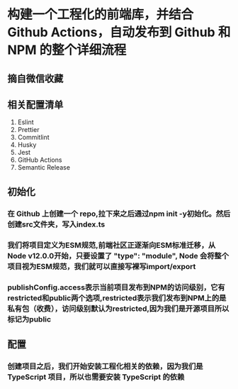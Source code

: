# 构建一个工程化的前端库，并结合 Github Actions，自动发布到 Github 和 NPM 的整个详细流程

## 摘自微信收藏

## 相关配置清单

1. Eslint
2. Prettier
3. Commitlint
4. Husky
5. Jest
6. GitHub Actions
7. Semantic Release

## 初始化

### 在 Github 上创建一个 repo,拉下来之后通过npm init -y初始化。然后创建src文件夹，写入index.ts

### 我们将项目定义为ESM规范,前端社区正逐渐向ESM标准迁移，从Node v12.0.0开始，只要设置了 "type": "module", Node 会将整个项目视为ESM规范，我们就可以直接写裸写import/export

### publishConfig.access表示当前项目发布到NPM的访问级别，它有 restricted和public两个选项,restricted表示我们发布到NPM上的是私有包（收费），访问级别默认为restricted,因为我们是开源项目所以标记为public

## 配置

### 创建项目之后，我们开始安装工程化相关的依赖，因为我们是 TypeScript 项目，所以也需要安装 TypeScript 的依赖
